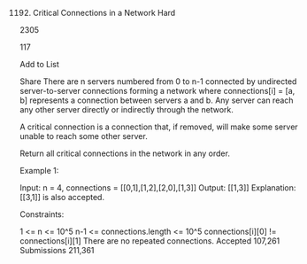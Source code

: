 1192. Critical Connections in a Network
Hard

2305

117

Add to List

Share
There are n servers numbered from 0 to n-1 connected by undirected server-to-server connections forming a network where connections[i] = [a, b] represents a connection between servers a and b. Any server can reach any other server directly or indirectly through the network.

A critical connection is a connection that, if removed, will make some server unable to reach some other server.

Return all critical connections in the network in any order.



Example 1:



Input: n = 4, connections = [[0,1],[1,2],[2,0],[1,3]]
Output: [[1,3]]
Explanation: [[3,1]] is also accepted.


Constraints:

1 <= n <= 10^5
n-1 <= connections.length <= 10^5
connections[i][0] != connections[i][1]
There are no repeated connections.
Accepted
107,261
Submissions
211,361
